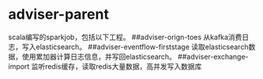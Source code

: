 # adviser-parent
scala编写的sparkjob，包括以下工程。
##adviser-orign-toes
从kafka消费日志，写入elasticsearch。
##adviser-eventflow-firststage
读取elasticsearch数据，使用累加器计算日志信息，并写回elasticsearch。
##adviser-exchange-import
监听redis缓存，读取redis大量数据，高并发写入数据库
